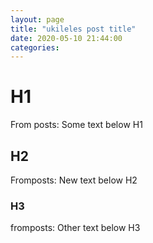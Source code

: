 ```yaml
---
layout: page
title: "ukileles post title"
date: 2020-05-10 21:44:00
categories:
---
```


# H1
From posts: Some text below H1
## H2
Fromposts: New text below H2
### H3
fromposts: Other text below H3
